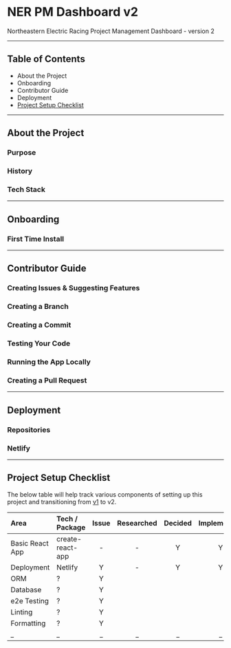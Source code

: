 # NER PM Dashboard v2

Northeastern Electric Racing Project Management Dashboard - version 2

---

## Table of Contents
- About the Project
- Onboarding
- Contributor Guide
- Deployment
- [Project Setup Checklist](https://github.com/Northeastern-Electric-Racing/PM-Dashboard-v2#project-setup-checklist)

---

## About the Project

### Purpose

### History

### Tech Stack

---

## Onboarding

### First Time Install

---

## Contributor Guide

### Creating Issues & Suggesting Features

### Creating a Branch

### Creating a Commit

### Testing Your Code

### Running the App Locally

### Creating a Pull Request

---

## Deployment

### Repositories

### Netlify

---

## Project Setup Checklist

The below table will help track various components of setting up this project and transitioning from [v1](https://github.com/Northeastern-Electric-Racing/PM-Dashboard-v1) to v2.

| Area | Tech / Package | Issue | Researched | Decided | Implemented |
| :--- | :--- | :---: | :---: | :---: | :---: |
| Basic React App | create-react-app | - | - | Y | Y |
| Deployment | Netlify | Y | - | Y | Y |
| ORM | ? | Y |  |  |  |
| Database | ? | Y |  |  |  |
| e2e Testing | ? | Y |  |  |  |
| Linting | ? | Y |  |  |  |
| Formatting | ? | Y |  |  |  |
| _ | _ | _ | _ | _ | _ |
